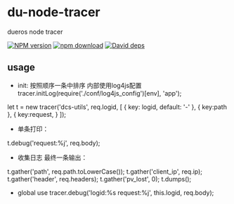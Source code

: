 # du-node-tracer
dueros node tracer

[![NPM version][npm-image]][npm-url]
[![npm download][download-image]][download-url]
[![David deps][david-image]][david-url]

[npm-image]: https://img.shields.io/npm/v/du-node-tracer.svg
[npm-url]: https://npmjs.com/package/du-node-tracer
[download-image]: https://img.shields.io/npm/dm/du-node-tracer.svg
[download-url]: https://npmjs.com/package/du-node-tracer
[david-image]: https://img.shields.io/david/imcooder/du-node-tracer.svg
[david-url]: https://david-dm.org/imcooder/du-node-tracer


## usage
* init: 按照顺序一条中排序
内部使用log4js配置
tracer.initLog(require('./conf/log4js_config')[env], 'app');

let t = new tracer('dcs-utils', req.logid, [
    {
        key: logid,
        default: '-'
    },
    {
        key:path
    },
    {
        key:request,
    }
]);

* 单条打印：

t.debug('request:%j', req.body);

* 收集日志 最终一条输出：

t.gather('path', req.path.toLowerCase());
t.gather('client_ip', req.ip);
t.gather('header', req.headers);
t.gather('pv_lost', 0);
t.dumps();


* global use
tracer.debug('logid:%s request:%j', this.logid, req.body);